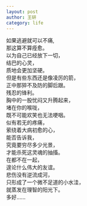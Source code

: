 ```yaml
---
layout: post
author: 王研
category: life
---
```

如果逃避就可以不痛,  
那这算不算痊愈。  
以为自己已经放下一切，  
结巴的心灵，  
质地会更加坚硬。  
但是有些东西还是像凌厉的箭，  
正中那猝不及防的脚后跟。  
残忍的锋利。  
胸中的一股忧闷又升腾起来，  
堵在你的喉咙，  
既不可能欢笑也无法哽咽。  
似有若无的疼痛，  
萦绕着大病初愈的心，  
能否告诉我，  
究竟要穷尽多少光景，  
才能杀死这灵魂的抽搐。  
在都不在一起，  
遑论什么伟大的友谊。  
悲伤没有逆流成河，  
只形成了一个微不足道的小水洼，  
就蒸发在理智的阳光下。  
多好……  